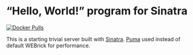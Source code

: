 # “Hello, World!” program for Sinatra

[![Docker Pulls](https://img.shields.io/docker/pulls/franklinyu/sinatra-hello.svg)](https://hub.docker.com/r/franklinyu/sinatra-hello)

This is a starting trivial server built with [Sinatra][]. [Puma][] used instead
of default WEBrick for performance.

[Sinatra]: http://www.sinatrarb.com
[Puma]: http://puma.io
